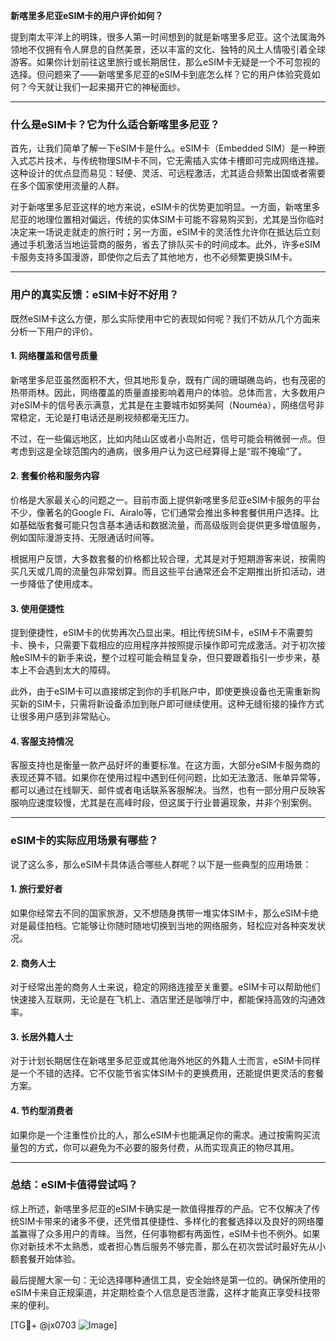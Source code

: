 **新喀里多尼亚eSIM卡的用户评价如何？**

提到南太平洋上的明珠，很多人第一时间想到的就是新喀里多尼亚。这个法属海外领地不仅拥有令人屏息的自然美景，还以丰富的文化、独特的风土人情吸引着全球游客。如果你计划前往这里旅行或长期居住，那么eSIM卡无疑是一个不可忽视的选择。但问题来了——新喀里多尼亚的eSIM卡到底怎么样？它的用户体验究竟如何？今天就让我们一起来揭开它的神秘面纱。

---

### **什么是eSIM卡？它为什么适合新喀里多尼亚？**

首先，让我们简单了解一下eSIM卡是什么。eSIM卡（Embedded SIM）是一种嵌入式芯片技术，与传统物理SIM卡不同，它无需插入实体卡槽即可完成网络连接。这种设计的优点显而易见：轻便、灵活、可远程激活，尤其适合频繁出国或者需要在多个国家使用流量的人群。

对于新喀里多尼亚这样的地方来说，eSIM卡的优势更加明显。一方面，新喀里多尼亚的地理位置相对偏远，传统的实体SIM卡可能不容易购买到，尤其是当你临时决定来一场说走就走的旅行时；另一方面，eSIM卡的灵活性允许你在抵达后立刻通过手机激活当地运营商的服务，省去了排队买卡的时间成本。此外，许多eSIM卡服务支持多国漫游，即使你之后去了其他地方，也不必频繁更换SIM卡。

---

### **用户的真实反馈：eSIM卡好不好用？**

既然eSIM卡这么方便，那么实际使用中它的表现如何呢？我们不妨从几个方面来分析一下用户的评价。

#### **1. 网络覆盖和信号质量**
新喀里多尼亚虽然面积不大，但其地形复杂，既有广阔的珊瑚礁岛屿，也有茂密的热带雨林。因此，网络覆盖的质量直接影响着用户的体验。总体而言，大多数用户对eSIM卡的信号表示满意，尤其是在主要城市如努美阿（Nouméa），网络信号非常稳定，无论是打电话还是刷视频都毫无压力。

不过，在一些偏远地区，比如内陆山区或者小岛附近，信号可能会稍微弱一点。但考虑到这是全球范围内的通病，很多用户认为这已经算得上是“瑕不掩瑜”了。

#### **2. 套餐价格和服务内容**
价格是大家最关心的问题之一。目前市面上提供新喀里多尼亚eSIM卡服务的平台不少，像著名的Google Fi、Airalo等，它们通常会推出多种套餐供用户选择。比如基础版套餐可能只包含基本通话和数据流量，而高级版则会提供更多增值服务，例如国际漫游支持、无限通话时间等。

根据用户反馈，大多数套餐的价格都比较合理，尤其是对于短期游客来说，按需购买几天或几周的流量包非常划算。而且这些平台通常还会不定期推出折扣活动，进一步降低了使用成本。

#### **3. 使用便捷性**
提到便捷性，eSIM卡的优势再次凸显出来。相比传统SIM卡，eSIM卡不需要剪卡、换卡，只需要下载相应的应用程序并按照提示操作即可完成激活。对于初次接触eSIM卡的新手来说，整个过程可能会稍显复杂，但只要跟着指引一步步来，基本上不会遇到太大的障碍。

此外，由于eSIM卡可以直接绑定到你的手机账户中，即使更换设备也无需重新购买新的SIM卡，只需将新设备添加到账户即可继续使用。这种无缝衔接的操作方式让很多用户感到非常贴心。

#### **4. 客服支持情况**
客服支持也是衡量一款产品好坏的重要标准。在这方面，大部分eSIM卡服务商的表现还算不错。如果你在使用过程中遇到任何问题，比如无法激活、账单异常等，都可以通过在线聊天、邮件或者电话联系客服解决。当然，也有一部分用户反映客服响应速度较慢，尤其是在高峰时段，但这属于行业普遍现象，并非个别案例。

---

### **eSIM卡的实际应用场景有哪些？**

说了这么多，那么eSIM卡具体适合哪些人群呢？以下是一些典型的应用场景：

#### **1. 旅行爱好者**
如果你经常去不同的国家旅游，又不想随身携带一堆实体SIM卡，那么eSIM卡绝对是最佳拍档。它能够让你随时随地切换到当地的网络服务，轻松应对各种突发状况。

#### **2. 商务人士**
对于经常出差的商务人士来说，稳定的网络连接至关重要。eSIM卡可以帮助他们快速接入互联网，无论是在飞机上、酒店里还是咖啡厅中，都能保持高效的沟通效率。

#### **3. 长居外籍人士**
对于计划长期居住在新喀里多尼亚或其他海外地区的外籍人士而言，eSIM卡同样是一个不错的选择。它不仅能节省实体SIM卡的更换费用，还能提供更灵活的套餐方案。

#### **4. 节约型消费者**
如果你是一个注重性价比的人，那么eSIM卡也能满足你的需求。通过按需购买流量包的方式，你可以避免为不必要的服务付费，从而实现真正的物尽其用。

---

### **总结：eSIM卡值得尝试吗？**

综上所述，新喀里多尼亚的eSIM卡确实是一款值得推荐的产品。它不仅解决了传统SIM卡带来的诸多不便，还凭借其便捷性、多样化的套餐选择以及良好的网络覆盖赢得了众多用户的青睐。当然，任何事物都有两面性，eSIM卡也不例外。如果你对新技术不太熟悉，或者担心售后服务不够完善，那么在初次尝试时最好先从小额套餐开始体验。

最后提醒大家一句：无论选择哪种通信工具，安全始终是第一位的。确保所使用的eSIM卡来自正规渠道，并定期检查个人信息是否泄露，这样才能真正享受科技带来的便利。

[TG💪+ @jx0703 ![Image](https://github.com/user-attachments/assets/dbca1d08-cadb-493c-b0ec-ad6f7a83f270)]